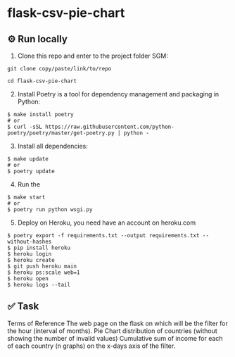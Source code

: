 # flask-csv-pie-chart

## ⚙️ Run locally

1. Clone this repo and enter to the project folder SGM:
```
git clone copy/paste/link/to/repo

cd flask-csv-pie-chart
```

2. Install Poetry is a tool for dependency management and packaging in Python:
```
$ make install poetry
# or
$ curl -sSL https://raw.githubusercontent.com/python-poetry/poetry/master/get-poetry.py | python -
```
3. Install all dependencies:
```
$ make update
# or
$ poetry update
```
4. Run the 
```
$ make start
# or
$ poetry run python wsgi.py
```
5. Deploy on Heroku, you need have an account on heroku.com
```
$ poetry export -f requirements.txt --output requirements.txt --without-hashes
$ pip install heroku
$ heroku login
$ heroku create
$ git push heroku main
$ heroku ps:scale web=1
$ heroku open
$ heroku logs --tail
```

## ✅ Task

Terms of Reference
The web page on the flask on which will be the filter for the hour (interval of months). Pie Chart distribution of countries (without showing the number of invalid values) Cumulative sum of income for each of each country (n graphs) on the x-days axis of the filter.
